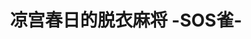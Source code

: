 ---
logo: images/fanmade_game/凉宫春日的脱衣麻将SOS雀.jpg
title: 凉宫春日的脱衣麻将 -SOS雀-
subTitle: PC平台

category: 同人游戏

hasResource: true
downloadList:
  - intro: 日版
    size: 83.3MB
    link: 
  - intro: 修正1.03
    size: 19MB
    link:
  - intro: 修正1.06
    size: 19.5MB
    link: 
  - intro: 存档
    size: 724B
    link:
  - intro: 云盘 提取码:mhpy
    size: 
    link: https://pan.baidu.com/s/1qtVnLIaJS1yvaVoMg1bA-Q

downloadContent: |
  PC平台。云盘下载中含备用文件
---